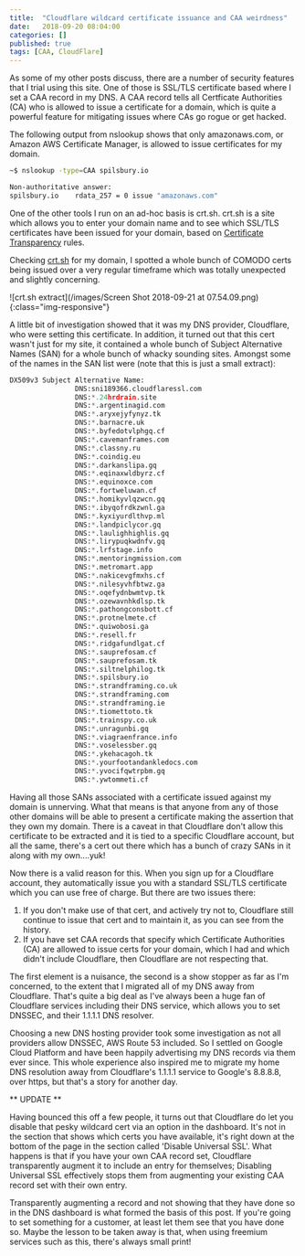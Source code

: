 ```yaml
---
title:  "Cloudflare wildcard certificate issuance and CAA weirdness"
date:   2018-09-20 08:04:00
categories: []
published: true
tags: [CAA, CloudFlare]
---
```

As some of my other posts discuss, there are a number of security features that I trial using this site. One of those is SSL/TLS certificate based where I set a CAA record in my DNS. A CAA record tells all Certficate Authorities (CA) who is allowed to issue a certificate for a domain, which is quite a powerful feature for mitigating issues where CAs go rogue or get hacked.

The following output from nslookup shows that only amazonaws.com, or Amazon AWS Certificate Manager, is allowed to issue certificates for my domain.

``` bash
~$ nslookup -type=CAA spilsbury.io

Non-authoritative answer:
spilsbury.io	rdata_257 = 0 issue "amazonaws.com"
```

One of the other tools I run on an ad-hoc basis is crt.sh. crt.sh is a site which allows you to enter your domain name and to see which SSL/TLS certificates have been issued for your domain, based on [Certificate Transparency][ct] rules.

Checking [crt.sh][crt] for my domain, I spotted a whole bunch of COMODO certs being issued over a very regular timeframe which was totally unexpected and slightly concerning.

![crt.sh extract](/images/Screen Shot 2018-09-21 at 07.54.09.png){:class="img-responsive"}

A little bit of investigation showed that it was my DNS provider, Cloudflare, who were setting this certificate. In addition, it turned out that this cert wasn't just for my site, it contained a whole bunch of Subject Alternative Names (SAN) for a whole bunch of whacky sounding sites. Amongst some of the names in the SAN list were (note that this is just a small extract):

``` python
DX509v3 Subject Alternative Name:
                DNS:sni189366.cloudflaressl.com
                DNS:*.24hrdrain.site
                DNS:*.argentinagid.com
                DNS:*.aryxejyfynyz.tk
                DNS:*.barnacre.uk
                DNS:*.byfedotvlphgq.cf
                DNS:*.cavemanframes.com
                DNS:*.classny.ru
                DNS:*.coindig.eu
                DNS:*.darkanslipa.gq
                DNS:*.eqinaxwldbyrz.cf
                DNS:*.equinoxce.com
                DNS:*.fortweluwan.cf
                DNS:*.homikyvlqzwcn.gq
                DNS:*.ibyqofrdkzwnl.ga
                DNS:*.kyxiyurdlthvp.ml
                DNS:*.landpiclycor.gq
                DNS:*.laulighhighlis.gq
                DNS:*.lirypuqkwdnfv.gq
                DNS:*.lrfstage.info
                DNS:*.mentoringmission.com
                DNS:*.metromart.app
                DNS:*.nakicevgfmxhs.cf
                DNS:*.nilesyvhfbtwz.ga
                DNS:*.oqefydnbwmtvp.tk
                DNS:*.ozewavnhkdlsp.tk
                DNS:*.pathongconsbott.cf
                DNS:*.protnelmete.cf
                DNS:*.quiwobosi.ga
                DNS:*.resell.fr
                DNS:*.ridgafundlgat.cf
                DNS:*.sauprefosam.cf
                DNS:*.sauprefosam.tk
                DNS:*.siltnelphilog.tk
                DNS:*.spilsbury.io
                DNS:*.strandframing.co.uk
                DNS:*.strandframing.com
                DNS:*.strandframing.ie
                DNS:*.tiomettoto.tk
                DNS:*.trainspy.co.uk
                DNS:*.unragunbi.gq
                DNS:*.viagraenfrance.info
                DNS:*.voselessber.gq
                DNS:*.ykehacagoh.tk
                DNS:*.yourfootandankledocs.com
                DNS:*.yvocifqwtrpbm.gq
                DNS:*.ywtommeti.cf
```

Having all those SANs associated with a certificate issued against my domain is unnerving. What that means is that anyone from any of those other domains will be able to present a certificate making the assertion that they own my domain. There is a caveat in that Cloudflare don't allow this certificate to be extracted and it is tied to a specific Cloudflare account, but all the same, there's a cert out there which has a bunch of crazy SANs in it along with my own....yuk!

Now there is a valid reason for this. When you sign up for a Cloudflare account, they automatically issue you with a standard SSL/TLS certificate which you can use free of charge. But there are two issues there:

1. If you don't make use of that cert, and actively try not to, Cloudflare still continue to issue that cert and to maintain it, as you can see from the history.
2. If you have set CAA records that specify which Certificate Authorities (CA) are allowed to issue certs for your domain, which I had and which didn't include Cloudflare, then Cloudflare are not respecting that.

The first element is a nuisance, the second is a show stopper as far as I'm concerned, to the extent that I migrated all of my DNS away from Cloudflare. That's quite a big deal as I've always been a huge fan of Cloudflare services including their DNS service, which allows you to set DNSSEC, and their 1.1.1.1 DNS resolver.

Choosing a new DNS hosting provider took some investigation as not all providers allow DNSSEC, AWS Route 53 included. So I settled on Google Cloud Platform and have been happily advertising my DNS records via them ever since. This whole experience also inspired me to migrate my home DNS resolution away from Cloudflare's 1.1.1.1 service to Google's 8.8.8.8, over https, but that's a story for another day.

** UPDATE **

Having bounced this off a few people, it turns out that Cloudflare do let you disable that pesky wildcard cert via an option in the dashboard. It's not in the section that shows which certs you have available, it's right down at the bottom of the page in the section called 'Disable Universal SSL'. What happens is that if you have your own CAA record set, Cloudflare transparently augment it to include an entry for themselves; Disabling Universal SSL effectively stops them from augmenting your existing CAA record set with their own entry.

Transparently augmenting a record and not showing that they have done so in the DNS dashboard is what formed the basis of this post. If you're going to set something for a customer, at least let them see that you have done so. Maybe the lesson to be taken away is that, when using freemium services such as this, there's always small print!

[ct]:      https://www.certificate-transparency.org/
[crt]:     https://crt.sh/
